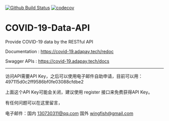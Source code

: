 [![Github Build Status](https://github.com/chinapnr/COVID-19-data/workflows/Python%20package/badge.svg?branch=v1.0_develop)](https://github.com/chinapnr/COVID-19-data/actions)
[![codecov](https://codecov.io/gh/chinapnr/COVID-19-data/branch/v1.0_develop/graph/badge.svg)](https://codecov.io/gh/chinapnr/COVID-19-data)

# COVID-19-Data-API

Provide COVID-19 data by the RESTful API

Documentation :  https://covid-19.adapay.tech/redoc

Swagger APIs : https://covid-19.adapay.tech/docs

---

访问API需要API Key，之后可以使用电子邮件自助申请，目前可以用：497115d0c2ff9586bf0fe03088cfdbe2

上面这个API Key可能会关闭，建议使用 register 接口来免费获得API Key。

有任何问题可以在这里留言，

电子邮件：国内 130730311@qq.com 国外 wingfish@gmail.com
